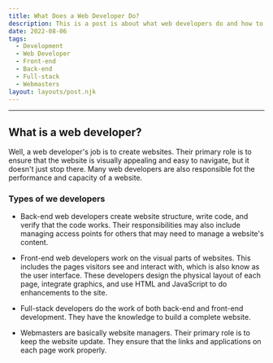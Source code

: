 ```yaml
---
title: What Does a Web Developer Do?
description: This is a post is about what web developers do and how to become one
date: 2022-08-06
tags:
  - Development
  - Web Developer
  - Front-end
  - Back-end
  - Full-stack
  - Webmasters
layout: layouts/post.njk
---
```


---

## What is a web developer?

Well, a web developer's job is to create websites. Their primary role is to ensure that the website is visually appealing and easy to navigate, but it doesn't just stop there. Many web developers are also responsible fot the performance and capacity of a website.

### Types of we developers

- Back-end web developers create website structure, write code, and verify that the code works. Their responsibilities may also include managing access points for others that may need to manage a website's content.

- Front-end web developers work on the visual parts of websites. This includes the pages visitors see and interact with, which is also know as the user interface. These developers design the physical layout of each page, integrate graphics, and use HTML and JavaScript to do enhancements to the site.

- Full-stack developers do the work of both back-end and front-end development. They have the knowledge to build a complete website. 

- Webmasters are basically website managers. Their primary role is to keep the website update. They ensure that the links and applications on each page work properly.
